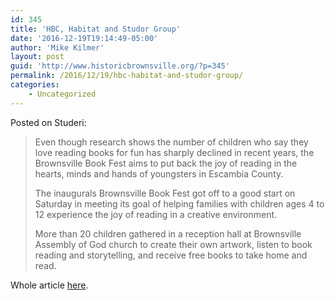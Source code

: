 ```yaml
---
id: 345
title: 'HBC, Habitat and Studor Group'
date: '2016-12-19T19:14:49-05:00'
author: 'Mike Kilmer'
layout: post
guid: 'http://www.historicbrownsville.org/?p=345'
permalink: /2016/12/19/hbc-habitat-and-studor-group/
categories:
    - Uncategorized
---
```


Posted on Studeri:

<blockquote>Even though research shows the number of children who say they love reading books for fun has sharply declined in recent years, the Brownsville Book Fest aims to put back the joy of reading in the hearts, minds and hands of youngsters in Escambia County.

The inaugurals Brownsville Book Fest got off to a good start on Saturday in meeting its goal of helping families with children ages 4 to 12 experience the joy of reading in a creative environment.

More than 20 children gathered in a reception hall at Brownsville Assembly of God church to create their own artwork, listen to book reading and storytelling, and receive free books to take home and read.</blockquote>

Whole article <a href="http://studeri.org/2016/12/brownsville-book-fest-celebrates-joy-reading-children">here</a>.